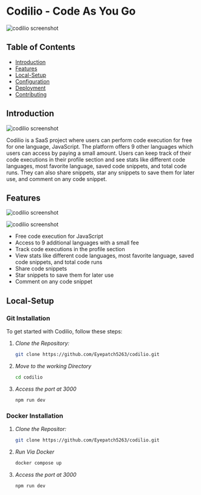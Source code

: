 # Codilio - Code As You Go

![codilio screenshot](https://res.cloudinary.com/dvnrlqqpq/image/upload/v1738501757/Screenshot_2025-02-02_183854_pebwwy.png)

## Table of Contents

- [Introduction](#introduction)
- [Features](#features)
- [Local-Setup](#local)
- [Configuration](#configuration)
- [Deployment](#deployment)
- [Contributing](#contributing)

## Introduction
![codilio screenshot](https://res.cloudinary.com/dvnrlqqpq/image/upload/v1738501472/Screenshot_2025-02-02_183138_uhzayo.png)

Codilio is a SaaS project where users can perform code execution for free for one language, JavaScript. The platform offers 9 other languages which users can access by paying a small amount. Users can keep track of their code executions in their profile section and see stats like different code languages, most favorite language, saved code snippets, and total code runs. They can also share snippets, star any snippets to save them for later use, and comment on any code snippet.


## Features

![codilio screenshot](https://res.cloudinary.com/dvnrlqqpq/image/upload/v1738502036/Screenshot_2025-02-02_184304_ukt4km.png)

![codilio screenshot](https://res.cloudinary.com/dvnrlqqpq/image/upload/v1738502038/Screenshot_2025-02-02_184335_bxfphl.png)

- Free code execution for JavaScript
- Access to 9 additional languages with a small fee
- Track code executions in the profile section
- View stats like different code languages, most favorite language, saved code snippets, and total code runs
- Share code snippets
- Star snippets to save them for later use
- Comment on any code snippet

## Local-Setup
### Git Installation
To get started with Codilio, follow these steps:

1. *Clone the Repository:*

   ```sh
   git clone https://github.com/Eyepatch5263/codilio.git
   ```
   
2. *Move to the working Directory*
   ```sh
   cd codilio
   ```
   
3. *Access the port at 3000*
   ```sh
   npm run dev
   ```
   
### Docker Installation
1. *Clone the Repositor:*

   ```sh
   git clone https://github.com/Eyepatch5263/codilio.git
   ```
   
2. *Run Via Docker*
   ```sh
   docker compose up
   ```
   
3. *Access the port at 3000*
   ```sh
   npm run dev
   ```
   
